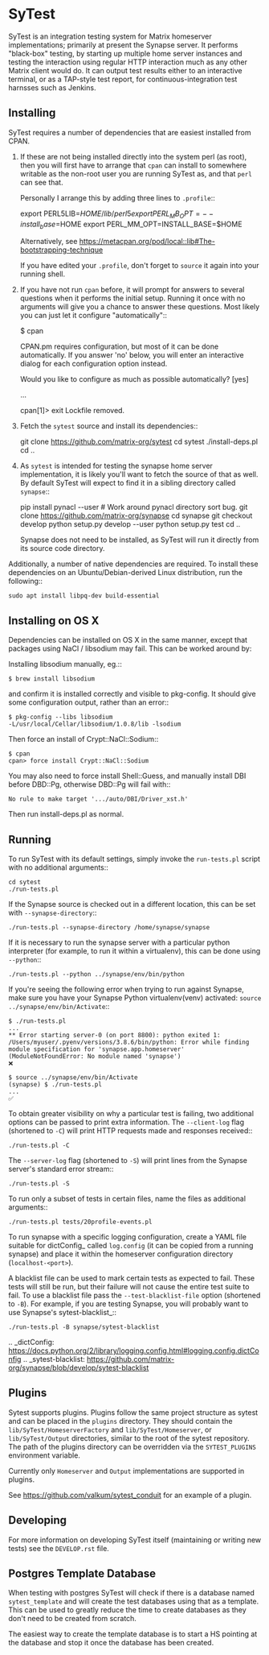 # SyTest

SyTest is an integration testing system for Matrix homeserver implementations;
primarily at present the Synapse server. It performs "black-box" testing, by
starting up multiple home server instances and testing the interaction using
regular HTTP interaction much as any other Matrix client would do. It can
output test results either to an interactive terminal, or as a TAP-style test
report, for continuous-integration test harnsses such as Jenkins.

## Installing

SyTest requires a number of dependencies that are easiest installed from CPAN.

1. If these are not being installed directly into the system perl (as root),
   then you will first have to arrange that ``cpan`` can install to somewhere
   writable as the non-root user you are running SyTest as, and that ``perl``
   can see that.

   Personally I arrange this by adding three lines to ``.profile``::

    export PERL5LIB=$HOME/lib/perl5
    export PERL_MB_OPT=--install_base=$HOME
    export PERL_MM_OPT=INSTALL_BASE=$HOME

   Alternatively, see <https://metacpan.org/pod/local::lib#The-bootstrapping-technique>

   If you have edited your ``.profile``, don't forget to ``source`` it again
   into your running shell.

2. If you have not run ``cpan`` before, it will prompt for answers to several
   questions when it performs the initial setup. Running it once with no
   arguments will give you a chance to answer these questions. Most likely you
   can just let it configure "automatically"::

    $ cpan

    CPAN.pm requires configuration, but most of it can be done automatically.
    If you answer 'no' below, you will enter an interactive dialog for each
    configuration option instead.

    Would you like to configure as much as possible automatically? [yes]

    ...

    cpan[1]> exit
    Lockfile removed.

3. Fetch the ``sytest`` source and install its dependencies::

    git clone <https://github.com/matrix-org/sytest>
    cd sytest
    ./install-deps.pl
    cd ..

4. As ``sytest`` is intended for testing the synapse home server
   implementation, it is likely you'll want to fetch the source of that as
   well. By default SyTest will expect to find it in a sibling directory called
   ``synapse``::

    pip install pynacl --user # Work around pynacl directory sort bug.
    git clone <https://github.com/matrix-org/synapse>
    cd synapse
    git checkout develop
    python setup.py develop --user
    python setup.py test
    cd ..

   Synapse does not need to be installed, as SyTest will run it directly from
   its source code directory.

Additionally, a number of native dependencies are required. To install these
dependencies on an Ubuntu/Debian-derived Linux distribution, run the following::

    sudo apt install libpq-dev build-essential

## Installing on OS X

Dependencies can be installed on OS X in the same manner, except that packages
using NaCl / libsodium may fail. This can be worked around by:

Installing libsodium manually, eg.::

    $ brew install libsodium

and confirm it is installed correctly and visible to pkg-config. It should give
some configuration output, rather than an error::

    $ pkg-config --libs libsodium
    -L/usr/local/Cellar/libsodium/1.0.8/lib -lsodium

Then force an install of Crypt::NaCl::Sodium::

    $ cpan
    cpan> force install Crypt::NaCl::Sodium

You may also need to force install Shell::Guess, and manually install
DBI before DBD::Pg, otherwise DBD::Pg will fail with::

    No rule to make target '.../auto/DBI/Driver_xst.h'

Then run install-deps.pl as normal.

## Running

To run SyTest with its default settings, simply invoke the ``run-tests.pl``
script with no additional arguments::

    cd sytest
    ./run-tests.pl

If the Synapse source is checked out in a different location, this can be set
with ``--synapse-directory``::

    ./run-tests.pl --synapse-directory /home/synapse/synapse

If it is necessary to run the synapse server with a particular python
interpreter (for example, to run it within a virtualenv), this can be done
using ``--python``::

    ./run-tests.pl --python ../synapse/env/bin/python

If you're seeing the following error when trying to run against Synapse,
make sure you have your Synapse Python virtualenv(venv) activated: ``source ../synapse/env/bin/Activate``::

    $ ./run-tests.pl
    ...
    ** Error starting server-0 (on port 8800): python exited 1: /Users/myuser/.pyenv/versions/3.8.6/bin/python: Error while finding module specification for 'synapse.app.homeserver' (ModuleNotFoundError: No module named 'synapse')
    ❌

    $ source ../synapse/env/bin/Activate
    (synapse) $ ./run-tests.pl
    ...
    ✅

To obtain greater visibility on why a particular test is failing, two
additional options can be passed to print extra information. The
``--client-log`` flag (shortened to ``-C``) will print HTTP requests made and
responses received::

    ./run-tests.pl -C

The ``--server-log`` flag (shortened to ``-S``) will print lines from the
Synapse server's standard error stream::

    ./run-tests.pl -S

To run only a subset of tests in certain files, name the files as additional
arguments::

    ./run-tests.pl tests/20profile-events.pl

To run synapse with a specific logging configuration, create a YAML file
suitable for dictConfig_ called ``log.config`` (it can be copied from a running
synapse) and place it within the homeserver configuration directory
(``localhost-<port>``).

A blacklist file can be used to mark certain tests as expected to fail. These
tests will still be run, but their failure will not cause the entire test suite
to fail. To use a blacklist file pass the ``--test-blacklist-file`` option
(shortened to ``-B``). For example, if you are testing Synapse, you will
probably want to use Synapse's sytest-blacklist_::

    ./run-tests.pl -B synapse/sytest-blacklist

.. _dictConfig: <https://docs.python.org/2/library/logging.config.html#logging.config.dictConfig>
.. _sytest-blacklist: <https://github.com/matrix-org/synapse/blob/develop/sytest-blacklist>

## Plugins

Sytest supports plugins. Plugins follow the same project structure as sytest and can be placed
in the ``plugins`` directory. They should contain the ``lib/SyTest/HomeserverFactory`` and
``lib/SyTest/Homeserver``, or ``lib/SyTest/Output`` directories, similar to the root of the sytest repository.
The path of the plugins directory can be overridden via the ``SYTEST_PLUGINS`` environment variable.

Currently only ``Homeserver`` and ``Output`` implementations are supported in plugins.

See <https://github.com/valkum/sytest_conduit> for an example of a plugin.

## Developing

For more information on developing SyTest itself (maintaining or writing new
tests) see the `DEVELOP.rst` file.

## Postgres Template Database

When testing with postgres SyTest will check if there is a database named
`sytest_template` and will create the test databases using that as a template.
This can be used to greatly reduce the time to create databases as they don't
need to be created from scratch.

The easiest way to create the template database is to start a HS pointing at
the database and stop it once the database has been created.
